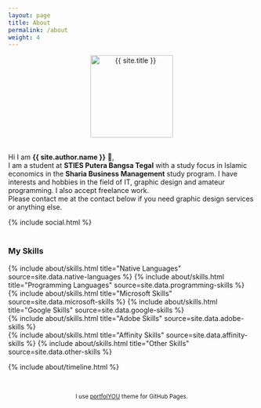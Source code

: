 ```yaml
---
layout: page
title: About
permalink: /about
weight: 4
---
```


<p align="center">
  <a href="{{ site.baseurl }}">
    <img src="{{ site.author.image }}" alt="{{ site.title }}" width="168px" height="168px" style="display:flex;">
  </a>
<br>

Hi I am <b>{{ site.author.name }}</b> :wave:,<br>
I am a student at <b>STIES Putera Bangsa Tegal</b> with a study focus in Islamic economics in the <b>Sharia Business Management</b> study program. I have interests and hobbies in the field of IT, graphic design and amateur programming.  I also accept freelance work.<br>Please contact me at the contact below if you need graphic design services or anything else.
</p>

{% include social.html %}
<br>
<br>
### **My Skills**

<div class="row">
{% include about/skills.html title="Native Languages" source=site.data.native-languages %}
{% include about/skills.html title="Programming Languages" source=site.data.programming-skills %}
</div>
<div class="row">
{% include about/skills.html title="Microsoft Skills" source=site.data.microsoft-skills %}
{% include about/skills.html title="Google Skills" source=site.data.google-skills %}
</div>
<div class="row">
{% include about/skills.html title="Adobe Skills" source=site.data.adobe-skills %}
</div>
<div class="row">
{% include about/skills.html title="Affinity Skills" source=site.data.affinity-skills %}
{% include about/skills.html title="Other Skills" source=site.data.other-skills %}
</div>

{% include about/timeline.html %}

<br>
<p align="center">
<small class="text-muted mb-2">
  I use <a href="https://github.com/YoussefRaafatNasry/portfolYOU">portfolYOU</a> theme for GitHub Pages.
</small>
</p>
